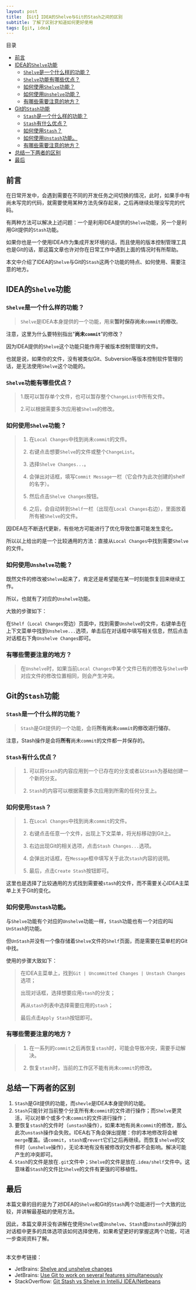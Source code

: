 ```yaml
---
layout: post
title: 【Git】IDEA的Shelve与Git的Stash之间的区别
subtitle: 了解了区别才知道如何更好使用
tags: [git, idea]
---
```


目录
- [前言](#前言)
- [IDEA的`Shelve`功能](#idea的shelve功能)
  - [`Shelve`是一个什么样的功能？](#shelve是一个什么样的功能)
  - [`Shelve`功能有哪些优点？](#shelve功能有哪些优点)
  - [如何使用`Shelve`功能？](#如何使用shelve功能)
  - [如何使用`Unshelve`功能？](#如何使用unshelve功能)
  - [有哪些需要注意的地方？](#有哪些需要注意的地方)
- [Git的`Stash`功能](#git的stash功能)
  - [`Stash`是一个什么样的功能？](#stash是一个什么样的功能)
  - [`Stash`有什么优点？](#stash有什么优点)
  - [如何使用`Stash`？](#如何使用stash)
  - [如何使用`Unstash`功能。](#如何使用unstash功能)
  - [有哪些需要注意的地方？](#有哪些需要注意的地方-1)
- [总结一下两者的区别](#总结一下两者的区别)
- [最后](#最后)

## 前言

在日常开发中，会遇到需要在不同的开发任务之间切换的情况，此时，如果手中有尚未写完的代码，就需要使用某种方法先保存起来，之后再继续处理没写完的代码。

有两种方法可以解决上述问题：一个是利用IDEA提供的`Shelve`功能，另一个是利用Git提供的`Stash`功能。

如果你也是一个使用IDEA作为集成开发环境的话，而且使用的版本控制管理工具也是Git的话，那这篇文章也许对你在日常工作中遇到上面的情况时有所帮助。

本文中介绍了IDEA的`Shelve`与Git的`Stash`这两个功能的特点、如何使用、需要注意的地方。

## IDEA的`Shelve`功能

### `Shelve`是一个什么样的功能？

> `Shelve`是IDEA本身提供的一个功能，用来**暂时保存尚未`commit`的修改**。

注意，这里为什么要特别指出“**尚未`commit`**”的修改？

因为IDEA提供的`Shelve`这个功能只能作用于被版本控制管理的文件。

也就是说，如果你的文件，没有被类似Git、Subversion等版本控制软件管理的话，是无法使用`Shelve`这个功能的。

### `Shelve`功能有哪些优点？

> 1.既可以暂存单个文件，也可以暂存整个`ChangeList`中所有文件。
>
> 2.可以根据需要多次应用被`Shelve`的修改。

### 如何使用`Shelve`功能？

> 1. 在`Local Changes`中找到尚未`commit`的文件。
>
> 2. 右键点击想要`Shelve`的文件或整个`ChangeList`。
> 3. 选择`Shelve Changes...`。
> 4. 会弹出对话框，填写`Commit Message`一栏（它会作为此次创建的shelf的名字）。
> 5. 然后点击`Shelve Changes`按钮。
> 6. 之后，会自动转到`Shelf`一栏（出现在`Local Changes`右边），里面放着所有被`Shelve`的文件。

因IDEA在不断迭代更新，有些地方可能进行了优化导致位置可能发生变化。

所以以上给出的是一个比较通用的方法：直接从`Local Changes`中找到需要`Shelve`的文件。

### 如何使用`Unshelve`功能？

既然文件的修改被`Shelve`起来了，肯定还是希望能在某一时刻能恢复回来继续工作。

所以，也就有了对应的`Unshelve`功能。

大致的步骤如下：

在`Shelf`（`Local Changes`旁边）页面中，找到需要`Unshelve`的文件，右键单击在上下文菜单中找到`Unshelve...`选项，单击后在对话框中填写相关信息，然后点击对话框右下角`Unshelve Changes`即可。

### 有哪些需要注意的地方？

> 在`Unshelve`时，如果当前`Local Changes`中某个文件已有的修改与`Shelve`中对应文件的修改位置相同，则会产生冲突。

## Git的`Stash`功能

### `Stash`是一个什么样的功能？

> `Stash`是Git提供的一个功能，会将**所有尚未`commit`的修改进行储存**。

注意，Stash操作是会将**所有**尚未`commit`的文件都一并保存的。

### `Stash`有什么优点？

> 1. 可以将`Stash`的内容应用到一个已存在的分支或者以`Stash`为基础创建一个新的分支。
>
> 2. `Stash`的内容可以根据需要多次应用到所需的任何分支上。

### 如何使用`Stash`？

> 1. 在`Local Changes`中找到尚未`commit`的文件。
>
> 2. 右键点击任意一个文件，出现上下文菜单，将光标移动到Git上。
>
> 3. 右边出现Git的相关选项，点击`Stash Changes...`选项。
>
> 4. 会弹出对话框，在`Message`框中填写关于此次`stash`内容的说明。
>
> 5. 最后，点击`Create Stash`按钮即可。

这里也是选择了比较通用的方式找到需要被`stash`的文件，而不需要关心IDEA主菜单上关于Git的变化。

### 如何使用`Unstash`功能。

与`Shelve`功能有个对应的`Unshelve`功能一样，`Stash`功能也有一个对应的叫`UnStash`的功能。

但`UnStash`并没有一个像存储着`Shelve`文件的`Shelf`页面，而是需要在菜单栏的Git中找。

使用的步骤大致如下：

> 在IDEA主菜单上，找到`Git | Uncommitted Changes | Unstash Changes`选项；
>
> 出现对话框，选择想要应用`stash`的分支；
>
> 再从`stash`列表中选择需要应用的`stash`；
>
> 最后点击`Apply Stash`按钮即可。

### 有哪些需要注意的地方？

> 1. 在一系列的`commit`之后再恢复`stash`时，可能会导致冲突，需要手动解决。
>
> 2. 恢复`stash`时，当前的工作区不能有尚未`commit`的修改。

## 总结一下两者的区别

1. `Stash`是Git提供的功能，而`shevle`是IDEA本身提供的功能。
2. `Stash`只能针对当前整个分支所有未`commit`的文件进行操作；而`Shelve`更灵活，可以对单个或多个未`commit`的文件进行操作；
3. 要恢复`stash`的文件时（`unstash`操作），如果本地有尚未`commit`的修改，那么此次`unstash`操作会失败。IDEA右下角会弹出提醒：你的本地修改将会被`merge`覆盖。请`commit`，`stash`或`revert`它们之后再继续。而恢复`shelve`的文件时（`unshelve`操作），无论本地有没有被修改的文件都不会影响。解决可能产生的冲突即可。
4. `Stash`的文件是放在`.git`文件中；`Shelve`的文件是放在`.idea/shelf`文件中。这意味着`Stash`的文件比`Shelve`的文件有更强的可移植性。

## 最后

本篇文章的目的是为了对IDEA的`Shelve`和Git的`Stash`两个功能进行一个大致的比较，并讲解最基础的使用方法。

因此，本篇文章并没有讲解在使用`Shelve`或`Unshelve`、`Stash`或`Unstash`时弹出的对话框中更多的具体选项该如何选择使用，如果希望更好的掌握这两个功能，可进一步查阅资料了解。


<br>
本文参考链接：

- JetBrains: [Shelve and unshelve changes](https://www.jetbrains.com/help/idea/2021.3/shelving-and-unshelving-changes.html)
- JetBrains: [Use Git to work on several features simultaneously](https://www.jetbrains.com/help/idea/2021.3/work-on-several-features-simultaneously.html)
- StackOverflow: [Git Stash vs Shelve in IntelliJ IDEA/Netbeans](https://stackoverflow.com/questions/28008139/git-stash-vs-shelve-in-intellij-idea)